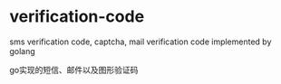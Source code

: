 # verification-code
sms verification code,  captcha, mail verification code implemented by golang

go实现的短信、邮件以及图形验证码
